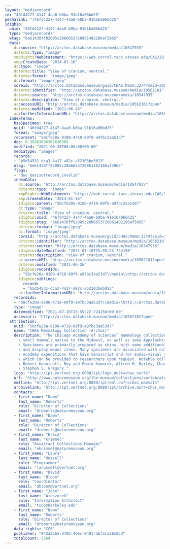 ```yaml
---
layout: "mediarecord"
id: "46fd4227-4147-4aa0-b0ba-91b16a06bd25"
permalink: "/46fd4227-4147-4aa0-b0ba-91b16a06bd25"
idigbio:
  uuid: "46fd4227-4147-4aa0-b0ba-91b16a06bd25"
  type: "mediarecords"
  etag: "6e61438ff82085c28b6653720861482186af3965"
  data:
    dc:source: "http://arctos.database.museum/media/10547935"
    dcterms:type: "image"
    xmpRights:WebStatement: "https://web.corral.tacc.utexas.edu/CAS/20161217-02/jpg/chas_mamm_3274.6.jpg"
    xmp:CreateDate: "2014-01-16"
    dc:type: "image"
    dcterms:title: "View of cranium, ventral."
    dcterms:format: "image/jpeg"
    dc:format: "image/jpeg"
    coreid: "http://arctos.database.museum/guid/CHAS:Mamm:3274?seid=3087875"
    dcterms:identifier: "http://arctos.database.museum/media/10562101"
    dcterms:source: "http://arctos.database.museum/media/10547935"
    dcterms:description: "View of cranium, ventral."
    ac:accessURI: "http://arctos.database.museum/media/10562101?open"
    dcterms:modified: "2021-06-26"
    ac:furtherInformationURL: "http://arctos.database.museum/media/10562101"
  indexTerms:
    hasSpecimen: true
    uuid: "46fd4227-4147-4aa0-b0ba-91b16a06bd25"
    format: "image/jpeg"
    recordset: "50cfe20a-9100-4710-89f9-a97bc3aa53d7"
    dqs: 0.36363636363636365
    modified: "2021-06-26T00:00:00+00:00"
    mediatype: "images"
    records:
    - "b5d54531-dca3-4a17-a82c-a52103be5013"
    etag: "6e61438ff82085c28b6653720861482186af3965"
    flags:
    - "dwc_basisofrecord_invalid"
    indexData:
      dc:source: "http://arctos.database.museum/media/10547935"
      dcterms:type: "image"
      xmpRights:WebStatement: "https://web.corral.tacc.utexas.edu/CAS/20161217-02/jpg/chas_mamm_3274.6.jpg"
      xmp:CreateDate: "2014-01-16"
      idigbio:parent: "50cfe20a-9100-4710-89f9-a97bc3aa53d7"
      dc:type: "image"
      dcterms:title: "View of cranium, ventral."
      idigbio:uuid: "46fd4227-4147-4aa0-b0ba-91b16a06bd25"
      idigbio:etag: "6e61438ff82085c28b6653720861482186af3965"
      dcterms:format: "image/jpeg"
      dc:format: "image/jpeg"
      coreid: "http://arctos.database.museum/guid/CHAS:Mamm:3274?seid=3087875"
      dcterms:identifier: "http://arctos.database.museum/media/10562101"
      dcterms:source: "http://arctos.database.museum/media/10547935"
      idigbio:dateModified: "2021-07-16T15:55:22.724156"
      dcterms:description: "View of cranium, ventral."
      ac:accessURI: "http://arctos.database.museum/media/10562101?open"
      dcterms:modified: "2021-06-26"
      idigbio:recordIds:
      - "50cfe20a-9100-4710-89f9-a97bc3aa53d7\\media\\http://arctos.database.museum/media/10562101"
      idigbio:siblings:
        record:
        - "b5d54531-dca3-4a17-a82c-a52103be5013"
      ac:furtherInformationURL: "http://arctos.database.museum/media/10562101"
    recordids:
    - "50cfe20a-9100-4710-89f9-a97bc3aa53d7\\media\\http://arctos.database.museum/media/10562101"
    type: "image"
    datemodified: "2021-07-16T15:55:22.724156+00:00"
    accessuri: "http://arctos.database.museum/media/10562101?open"
  attribution:
    uuid: "50cfe20a-9100-4710-89f9-a97bc3aa53d7"
    name: "CHAS Mammalogy Collection (Arctos)"
    description: "The Chicago Academy of Sciences’ mammalogy collection contains mostly\
      \ small mammals native to the Midwest, as well as some Appalachian species.\
      \ Specimens are primarily prepared as skins, with some additional osteological\
      \ and display mount items. Many specimens are associated with collectors or\
      \ Academy expeditions that have manuscript and /or audio-visual archival material,\
      \ which can be provided to researchers upon request. Notable collectors include\
      \ Robert Kennicott, Roy and Edwin Komarek, Alfred M. Bailey, Charles D. Brower,\
      \ Stephen S. Gregory."
    logo: "http://ipt.vertnet.org:8080/ipt/logo.do?r=chas_verts"
    url: "http://www.naturemuseum.org/the-museum/collections/vertebrates"
    emllink: "http://ipt.vertnet.org:8080/ipt/eml.do?r=chas_mammals"
    archivelink: "http://ipt.vertnet.org:8080/ipt/archive.do?r=chas_mammals"
    contacts:
    - first_name: "Dawn"
      last_name: "Roberts"
      role: "Director of Collections"
      email: "droberts@naturemuseum.org"
    - first_name: "Dawn"
      last_name: "Roberts"
      role: "Director of Collections"
      email: "droberts@naturemuseum.org"
    - first_name: "Erica"
      last_name: "Krimmel"
      role: "Assistant Collections Manager"
      email: "ekrimmel@naturemuseum.org"
    - first_name: "Laura"
      last_name: "Russell"
      role: "Programmer"
      email: "larussell@vertnet.org"
    - first_name: "David"
      last_name: "Bloom"
      role: "Coordinator"
      email: "dbloom@vertnet.org"
    - first_name: "John"
      last_name: "Wieczorek"
      role: "Information Architect"
      email: "tuco@berkeley.edu"
    - first_name: "Dawn"
      last_name: "Roberts"
      role: "Director of Collections"
      email: "droberts@naturemuseum.org"
    data_rights: "CC0"
    publisher: "842a2bb5-d705-4d6c-8401-abf3ca28c05d"
    totalCount: 5364
---
```

